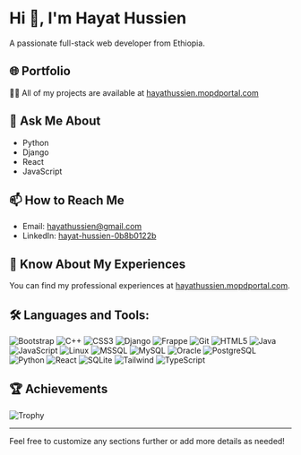 # Hi 👋, I'm Hayat Hussien

A passionate full-stack web developer from Ethiopia.

## 🌐 Portfolio

👨‍💻 All of my projects are available at [hayathussien.mopdportal.com](https://hayathussien.mopdportal.com/)

## 💬 Ask Me About

- Python
- Django
- React
- JavaScript

## 📫 How to Reach Me

- Email: [hayathussien@gmail.com](mailto:hayathussien@gmail.com)
- LinkedIn: [hayat-hussien-0b8b0122b](https://github.com/hayat-hussien-0b8b0122b)

## 📄 Know About My Experiences

You can find my professional experiences at [hayathussien.mopdportal.com](https://hayathussien.mopdportal.com/).

## 🛠️ Languages and Tools:

![Bootstrap](https://img.shields.io/badge/-Bootstrap-563D7C?style=flat-square&logo=bootstrap&logoColor=white) 
![C++](https://img.shields.io/badge/-C%2B%2B-00599C?style=flat-square&logo=cplusplus&logoColor=white) 
![CSS3](https://img.shields.io/badge/-CSS3-1572B6?style=flat-square&logo=css3&logoColor=white) 
![Django](https://img.shields.io/badge/-Django-092E20?style=flat-square&logo=django&logoColor=white) 
![Frappe](https://img.shields.io/badge/-Frappe-00BFB3?style=flat-square&logo=frappe&logoColor=white) 
![Git](https://img.shields.io/badge/-Git-F05032?style=flat-square&logo=git&logoColor=white) 
![HTML5](https://img.shields.io/badge/-HTML5-E34F26?style=flat-square&logo=html5&logoColor=white) 
![Java](https://img.shields.io/badge/-Java-007396?style=flat-square&logo=java&logoColor=white) 
![JavaScript](https://img.shields.io/badge/-JavaScript-F7DF1E?style=flat-square&logo=javascript&logoColor=white) 
![Linux](https://img.shields.io/badge/-Linux-FCC624?style=flat-square&logo=linux&logoColor=black) 
![MSSQL](https://img.shields.io/badge/-MSSQL-CC2927?style=flat-square&logo=microsoftsqlserver&logoColor=white) 
![MySQL](https://img.shields.io/badge/-MySQL-4479A1?style=flat-square&logo=mysql&logoColor=white) 
![Oracle](https://img.shields.io/badge/-Oracle-F80000?style=flat-square&logo=oracle&logoColor=white) 
![PostgreSQL](https://img.shields.io/badge/-PostgreSQL-4169E1?style=flat-square&logo=postgresql&logoColor=white) 
![Python](https://img.shields.io/badge/-Python-3776AB?style=flat-square&logo=python&logoColor=white) 
![React](https://img.shields.io/badge/-React-61DAFB?style=flat-square&logo=react&logoColor=black) 
![SQLite](https://img.shields.io/badge/-SQLite-003B57?style=flat-square&logo=sqlite&logoColor=white) 
![Tailwind](https://img.shields.io/badge/-Tailwind%20CSS-06B6D4?style=flat-square&logo=tailwindcss&logoColor=white) 
![TypeScript](https://img.shields.io/badge/-TypeScript-007ACC?style=flat-square&logo=typescript&logoColor=white)

## 🏆 Achievements

![Trophy](https://github.com/hayat-hussien-0b8b0122b)

---

Feel free to customize any sections further or add more details as needed!
